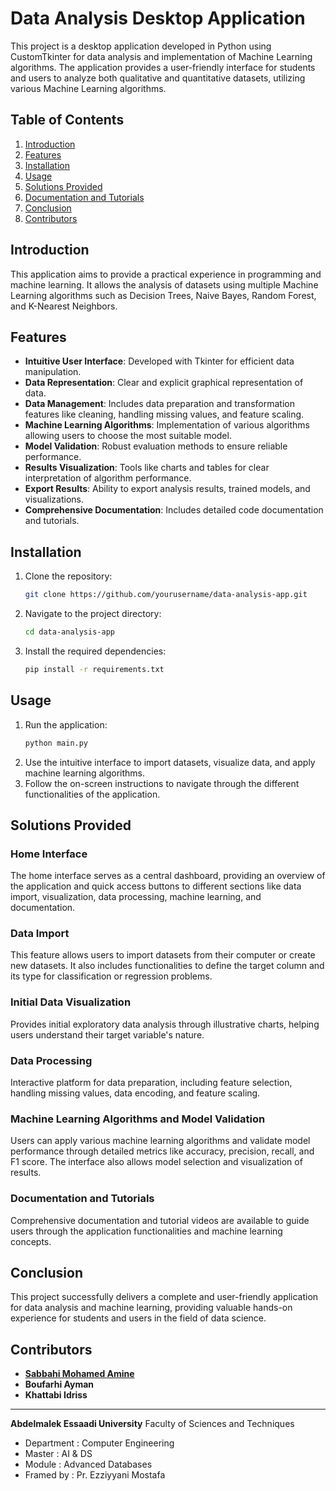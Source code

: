# Data Analysis Desktop Application

This project is a desktop application developed in Python using CustomTkinter for data analysis and implementation of Machine Learning algorithms. The application provides a user-friendly interface for students and users to analyze both qualitative and quantitative datasets, utilizing various Machine Learning algorithms.

## Table of Contents

1. [Introduction](#introduction)
2. [Features](#features)
3. [Installation](#installation)
4. [Usage](#usage)
5. [Solutions Provided](#solutions-provided)
6. [Documentation and Tutorials](#documentation-and-tutorials)
7. [Conclusion](#conclusion)
8. [Contributors](#contributors)

## Introduction

This application aims to provide a practical experience in programming and machine learning. It allows the analysis of datasets using multiple Machine Learning algorithms such as Decision Trees, Naive Bayes, Random Forest, and K-Nearest Neighbors.

## Features

- **Intuitive User Interface**: Developed with Tkinter for efficient data manipulation.
- **Data Representation**: Clear and explicit graphical representation of data.
- **Data Management**: Includes data preparation and transformation features like cleaning, handling missing values, and feature scaling.
- **Machine Learning Algorithms**: Implementation of various algorithms allowing users to choose the most suitable model.
- **Model Validation**: Robust evaluation methods to ensure reliable performance.
- **Results Visualization**: Tools like charts and tables for clear interpretation of algorithm performance.
- **Export Results**: Ability to export analysis results, trained models, and visualizations.
- **Comprehensive Documentation**: Includes detailed code documentation and tutorials.

## Installation

1. Clone the repository:
    ```sh
    git clone https://github.com/yourusername/data-analysis-app.git
    ```
2. Navigate to the project directory:
    ```sh
    cd data-analysis-app
    ```
3. Install the required dependencies:
    ```sh
    pip install -r requirements.txt
    ```

## Usage

1. Run the application:
    ```sh
    python main.py
    ```
2. Use the intuitive interface to import datasets, visualize data, and apply machine learning algorithms.
3. Follow the on-screen instructions to navigate through the different functionalities of the application.

## Solutions Provided

### Home Interface

The home interface serves as a central dashboard, providing an overview of the application and quick access buttons to different sections like data import, visualization, data processing, machine learning, and documentation.

### Data Import

This feature allows users to import datasets from their computer or create new datasets. It also includes functionalities to define the target column and its type for classification or regression problems.

### Initial Data Visualization

Provides initial exploratory data analysis through illustrative charts, helping users understand their target variable's nature.

### Data Processing

Interactive platform for data preparation, including feature selection, handling missing values, data encoding, and feature scaling.

### Machine Learning Algorithms and Model Validation

Users can apply various machine learning algorithms and validate model performance through detailed metrics like accuracy, precision, recall, and F1 score. The interface also allows model selection and visualization of results.

### Documentation and Tutorials

Comprehensive documentation and tutorial videos are available to guide users through the application functionalities and machine learning concepts.

## Conclusion

This project successfully delivers a complete and user-friendly application for data analysis and machine learning, providing valuable hands-on experience for students and users in the field of data science.

## Contributors

- **[Sabbahi Mohamed Amine](github.com/amine-sabbahi)**
- **Boufarhi Ayman**
- **Khattabi Idriss**

---

**Abdelmalek Essaadi University** Faculty of Sciences and Techniques
   - Department : Computer Engineering
   - Master : AI & DS
   - Module : Advanced Databases
   - Framed by : Pr. Ezziyyani Mostafa